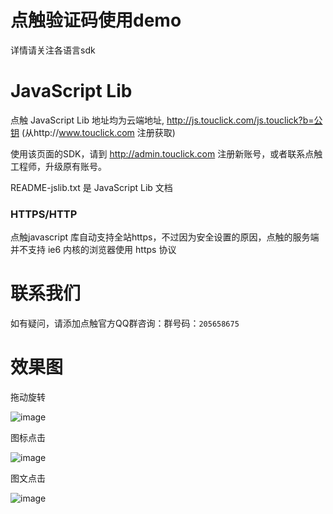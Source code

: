 # 点触验证码使用demo

详情请关注各语言sdk

# JavaScript Lib 

点触 JavaScript Lib 地址均为云端地址, http://js.touclick.com/js.touclick?b=公钥 (从http://www.touclick.com 注册获取)

使用该页面的SDK，请到 http://admin.touclick.com 注册新账号，或者联系点触工程师，升级原有账号。

README-jslib.txt 是 JavaScript Lib 文档 

### HTTPS/HTTP
点触javascript 库自动支持全站https，不过因为安全设置的原因，点触的服务端并不支持 ie6 内核的浏览器使用 https 协议

# 联系我们

如有疑问，请添加点触官方QQ群咨询：群号码：`205658675`


# 效果图

拖动旋转

![image](https://github.com/touclick/captcha-demo/blob/master/images/rotate.png)

图标点击

![image](https://github.com/touclick/captcha-demo/blob/master/images/block.png)

图文点击

![image](https://github.com/touclick/captcha-demo/blob/master/images/classical_new.png)



